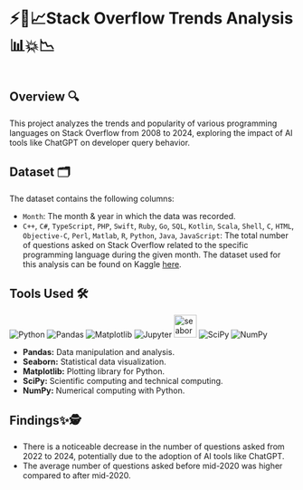 # ⚡🔎📈Stack Overflow Trends Analysis📊💥📉

<img src="">

## Overview 🔍
This project analyzes the trends and popularity of various programming languages on Stack Overflow from 2008 to 2024, exploring the impact of AI tools like ChatGPT on developer query behavior.

## Dataset 🗂️

The dataset contains the following columns:
- `Month`: The month & year in which the data was recorded.
- `C++`, `C#`, `TypeScript`, `PHP`, `Swift`, `Ruby`, `Go`, `SQL`, `Kotlin`, `Scala`, `Shell`, `C`, `HTML`, `Objective-C`, `Perl`, `Matlab`, `R`, `Python`, `Java`, `JavaScript`: The total number of questions asked on Stack Overflow related to the specific programming language during the given month.
The dataset used for this analysis can be found on Kaggle [here](https://www.kaggle.com/datasets/computingvictor/monthly-trends-in-stack-overflow-questions).

## Tools Used 🛠️
<p>  
  <img alt="Python" src="https://img.shields.io/badge/python-306998.svg?style=for-the-badge&logo=python&logoColor=white"/>
  <img alt="Pandas" src="https://img.shields.io/badge/pandas-%23150458.svg?style=for-the-badge&logo=pandas&logoColor=white"/>
  <img alt="Matplotlib" src="https://img.shields.io/badge/Matplotlib-%23ffffff.svg?style=for-the-badge&logo=Matplotlib&logoColor=black"/>
  <img alt="Jupyter" src="https://img.shields.io/badge/Jupyter-F37626.svg?style=for-the-badge&logo=Jupyter&logoColor=white"/>
  <img src="https://seaborn.pydata.org/_images/logo-mark-lightbg.svg" alt="seaborn" width="40" height="40"/>
  <img alt="SciPy" src="https://img.shields.io/badge/SciPy-%230C55A5.svg?style=for-the-badge&logo=scipy&logoColor=white"/>
  <img alt="NumPy" src="https://img.shields.io/badge/numpy-%23013243.svg?style=for-the-badge&logo=numpy&logoColor=white"/>
</p>

- **Pandas:** Data manipulation and analysis.
- **Seaborn:** Statistical data visualization.
- **Matplotlib:** Plotting library for Python.
- **SciPy:** Scientific computing and technical computing.
- **NumPy:** Numerical computing with Python.
  
## Findings✨🕵
- There is a noticeable decrease in the number of questions asked from 2022 to 2024, potentially due to the adoption of AI tools like ChatGPT.
- The average number of questions asked before mid-2020 was higher compared to after mid-2020.
